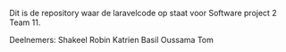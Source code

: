 Dit is de repository waar de laravelcode op staat voor Software project 2 Team 11.


Deelnemers:
Shakeel
Robin
Katrien
Basil
Oussama
Tom
